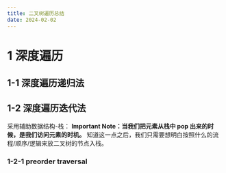 ```yaml
---
title: 二叉树遍历总结
date: 2024-02-02
---
```

# 1 深度遍历
## 1-1 深度遍历递归法

## 1-2 深度遍历迭代法
采用辅助数据结构-栈：
**Important Note：当我们把元素从栈中 pop 出来的时候，是我们访问元素的时机。**
知道这一点之后，我们只需要想明白按照什么的流程/顺序/逻辑来放二叉树的节点入栈。
### 1-2-1 preorder traversal

